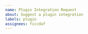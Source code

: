 ```yaml
---
name: Plugin Integration Request
about: Suggest a plugin integration
labels: plugin
assignees: ficcdaf
---
```

